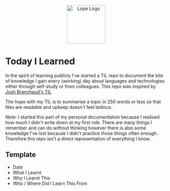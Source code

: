 <p align="center">
  <a href="https://www.lopeariyo.dev/ ">
    <img alt="Lope Logo" src="https://pbs.twimg.com/profile_images/1248697046883762176/A80erP3V_400x400.png" width="120" />
  </a>
</p>

# Today I Learned

In the spirit of learning publicly I've started a TIL repo to document the bits of knowledge I gain every (working) day about languages and technologies either through self-study or from colleagues. This repo was inspired by [Josh Branchaud's TIL](https://github.com/jbranchaud/til)

The hope with my TIL is to summarise a topic in 250 words or less so that files are readable and upkeep doesn't feel tedious.

Note: I started this part of my personal documentation because I realised how much I didn't write down at my first role. There are many things I remember and can do without thinking however there is also some knowledge I've lost because I didn't practice those things often enough. Therefore this repo isn't a direct representation of everything I know.

## Template

- Date
- What I Learnt
- Why I Learnt This
- Who / Where Did I Learn This From

